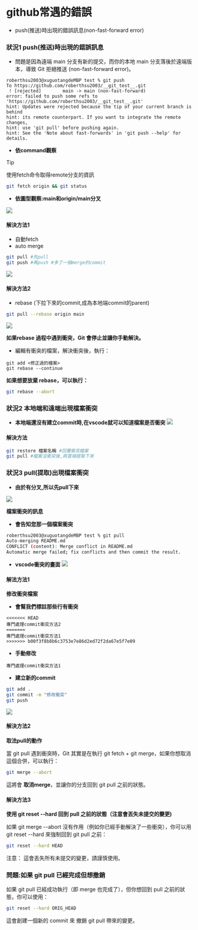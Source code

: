 # github常遇的錯誤
- push(推送)時出現的錯誤訊息(non-fast-forward error)


###  狀況1 push(推送)時出現的錯誤訊息

- 問題是因為遠端 main 分支有新的提交，而你的本地 main 分支落後於遠端版本，導致 Git 拒絕推送 (non-fast-forward error)。

```
roberthsu2003@xuguotangdeMBP test % git push
To https://github.com/roberthsu2003/__git_test__.git
 ! [rejected]        main -> main (non-fast-forward)
error: failed to push some refs to 'https://github.com/roberthsu2003/__git_test__.git'
hint: Updates were rejected because the tip of your current branch is behind
hint: its remote counterpart. If you want to integrate the remote changes,
hint: use 'git pull' before pushing again.
hint: See the 'Note about fast-forwards' in 'git push --help' for details.
```

- **依command觀察**

> [!TIP]
> 使用fetch命令取得remote分支的資訊


```bash
git fetch origin && git status
```

- **依圖型觀察:main和origin/main分叉**

![](./images/pic1.png)

#### 解決方法1
- 自動fetch
- auto merge

```bash
git pull #先pull
git push #再push #多了一個merge的commit
```

![](./images/pic2.png)


####  解決方法2
- rebase (下拉下來的commit,成為本地端commit的parent)

```bash 
git pull --rebase origin main
```


![](./images/pic3.png)

**如果rebase 過程中遇到衝突，Git 會停止並讓你手動解決。**

- 編輯有衝突的檔案，解決衝突後，執行：

```base
git add <修正過的檔案>
git rebase --continue
```


**如果想要放棄 rebase，可以執行：**

```bash
git rebase --abort
```


###  狀況2 本地端和遠端出現檔案衝突

- **本地端還沒有建立commit時,在vscode就可以知道檔案是否衝突**
![](./images/pic4.png)

#### 解決方法

```bash
git restore 檔案名稱 #回覆衝突檔案
git pull #檔案沒衝突後,將雲端提取下來
```

###  狀況3 pull(提取)出現檔案衝突

- **由於有分叉,所以先pull下來**

![](./images/pic5.png)

**檔案衝突的訊息**

- **會告知您那一個檔案衝突**

```bash
roberthsu2003@xuguotangdeMBP test % git pull
Auto-merging README.md
CONFLICT (content): Merge conflict in README.md
Automatic merge failed; fix conflicts and then commit the result.
```

- **vscode衝突的畫面**
![](./images/pic6.png)

#### 解法方法1

**修改衝突檔案**

- **會幫我們標註那些行有衝突**

```
<<<<<<< HEAD
專門處理commit衝突方法2
=======
專門處理commit衝突方法1
>>>>>>> b00f3f8b8b6c3753e7e86d2ed72f2da67e5f7e09
```

- **手動修改**

```
專門處理commit衝突方法1
```

- **建立新的commit**

```bash
git add .
git commit -m "修改衝突"
git push
```

![](./images/pic7.png)

#### 解決方法2

**取法pull的動作**

當 git pull 遇到衝突時，Git 其實是在執行 git fetch + git merge，如果你想取消這個合併，可以執行：

```bash
git merge --abort
```

這將會 **取消merge**，並讓你的分支回到 git pull 之前的狀態。


#### 解決方法3

**使用 git reset --hard 回到 pull 之前的狀態（注意會丟失未提交的變更)**

如果 git merge --abort 沒有作用（例如你已經手動解決了一些衝突），你可以用 git reset --hard 來強制回到 git pull 之前：

```bash
git reset --hard HEAD
```

注意： 這會丟失所有未提交的變更，請謹慎使用。

### 問題:如果 git pull 已經完成但想撤銷

如果 git pull 已經成功執行（即 merge 也完成了），但你想回到 pull 之前的狀態，你可以使用：

```bash
git reset --hard ORIG_HEAD
```

這會創建一個新的 commit 來 撤銷 git pull 帶來的變更。



